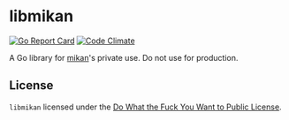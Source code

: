 libmikan
========

[![Go Report Card](https://goreportcard.com/badge/github.com/mikan/libmikan)](https://goreportcard.com/report/github.com/mikan/libmikan)
[![Code Climate](https://codeclimate.com/github/mikan/libmikan/badges/gpa.svg)](https://codeclimate.com/github/mikan/libmikan)

A Go library for [mikan](https://github.com/mikan)'s private use.
Do not use for production.

## License

`libmikan` licensed under the [Do What the Fuck You Want to Public License](LICENSE).
